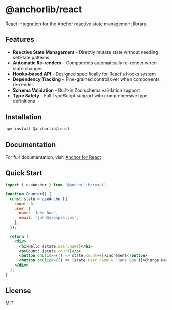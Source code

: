# @anchorlib/react

React integration for the Anchor reactive state management library.

## Features

- **Reactive State Management** - Directly mutate state without needing setState patterns
- **Automatic Re-renders** - Components automatically re-render when state changes
- **Hooks-based API** - Designed specifically for React's hooks system
- **Dependency Tracking** - Fine-grained control over when components re-render
- **Schema Validation** - Built-in Zod schema validation support
- **Type Safety** - Full TypeScript support with comprehensive type definitions

## Installation

```bash
npm install @anchorlib/react
```

## Documentation

For full documentation, visit [Anchor for React](https://anchor.mahdaen.name/docs/react/introduction.html)

## Quick Start

```jsx
import { useAnchor } from '@anchorlib/react';

function Counter() {
  const state = useAnchor({
    count: 0,
    user: {
      name: 'John Doe',
      email: 'john@example.com',
    },
  });

  return (
    <div>
      <h1>Hello {state.user.name}</h1>
      <p>Count: {state.count}</p>
      <button onClick={() => state.count++}>Increment</button>
      <button onClick={() => (state.user.name = 'Jane Doe')}>Change Name</button>
    </div>
  );
}
```

## License

MIT
